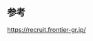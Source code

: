 ## 参考

<a href="https://recruit.frontier-gr.jp/" target="_blank">https://recruit.frontier-gr.jp/</a>
